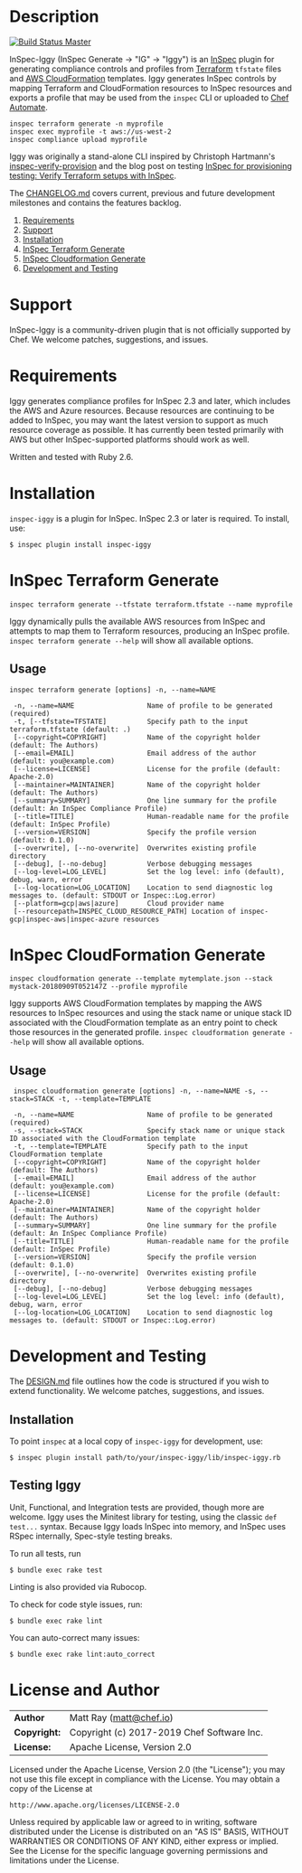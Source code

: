 # Description #

[![Build Status Master](https://travis-ci.org/mattray/inspec-iggy.svg?branch=master)](https://travis-ci.org/mattray/inspec-iggy)

InSpec-Iggy (InSpec Generate -> "IG" -> "Iggy") is an [InSpec](https://inspec.io) plugin for generating compliance controls and profiles from [Terraform](https://terraform.io) `tfstate` files and [AWS CloudFormation](https://aws.amazon.com/cloudformation/) templates. Iggy generates InSpec controls by mapping Terraform and CloudFormation resources to InSpec resources and exports a profile that may be used from the `inspec` CLI or uploaded to [Chef Automate](https://automate.chef.io/).

    inspec terraform generate -n myprofile
    inspec exec myprofile -t aws://us-west-2
    inspec compliance upload myprofile

Iggy was originally a stand-alone CLI inspired by Christoph Hartmann's [inspec-verify-provision](https://github.com/chris-rock/inspec-verify-provision) and the blog post on testing [InSpec for provisioning testing: Verify Terraform setups with InSpec](http://lollyrock.com/articles/inspec-terraform/).

The [CHANGELOG.md](https://github.com/mattray/iggy/blob/master/CHANGELOG.md) covers current, previous and future development milestones and contains the features backlog.

1. [Requirements](#requirements)
2. [Support](#support)
3. [Installation](#installation)
4. [InSpec Terraform Generate](#itg)
5. [InSpec Cloudformation Generate](#icg)
6. [Development and Testing](#development)

# Support<a name="support"></a>

InSpec-Iggy is a community-driven plugin that is not officially supported by Chef. We welcome patches, suggestions, and issues.

# Requirements <a name="requirements"></a>

Iggy generates compliance profiles for InSpec 2.3 and later, which includes the AWS and Azure resources. Because resources are continuing to be added to InSpec, you may want the latest version to support as much resource coverage as possible. It has currently been tested primarily with AWS but other InSpec-supported platforms should work as well.

Written and tested with Ruby 2.6.

# Installation <a name="installation"></a>

`inspec-iggy` is a plugin for InSpec.  InSpec 2.3 or later is required.  To install, use:

    $ inspec plugin install inspec-iggy

# InSpec Terraform Generate<a name="itg"></a>

    inspec terraform generate --tfstate terraform.tfstate --name myprofile

Iggy dynamically pulls the available AWS resources from InSpec and attempts to map them to Terraform resources, producing an InSpec profile. ```inspec terraform generate --help``` will show all available options.

## Usage

    inspec terraform generate [options] -n, --name=NAME

     -n, --name=NAME                  Name of profile to be generated (required)
     -t, [--tfstate=TFSTATE]          Specify path to the input terraform.tfstate (default: .)
     [--copyright=COPYRIGHT]          Name of the copyright holder (default: The Authors)
     [--email=EMAIL]                  Email address of the author (default: you@example.com)
     [--license=LICENSE]              License for the profile (default: Apache-2.0)
     [--maintainer=MAINTAINER]        Name of the copyright holder (default: The Authors)
     [--summary=SUMMARY]              One line summary for the profile (default: An InSpec Compliance Profile)
     [--title=TITLE]                  Human-readable name for the profile (default: InSpec Profile)
     [--version=VERSION]              Specify the profile version (default: 0.1.0)
     [--overwrite], [--no-overwrite]  Overwrites existing profile directory
     [--debug], [--no-debug]          Verbose debugging messages
     [--log-level=LOG_LEVEL]          Set the log level: info (default), debug, warn, error
     [--log-location=LOG_LOCATION]    Location to send diagnostic log messages to. (default: STDOUT or Inspec::Log.error)
     [--platform=gcp|aws|azure]       Cloud provider name
     [--resourcepath=INSPEC_CLOUD_RESOURCE_PATH] Location of inspec-gcp|inspec-aws|inspec-azure resources

# InSpec CloudFormation Generate<a name="icg"></a>

    inspec cloudformation generate --template mytemplate.json --stack mystack-20180909T052147Z --profile myprofile

Iggy supports AWS CloudFormation templates by mapping the AWS resources to InSpec resources and using the stack name or unique stack ID associated with the CloudFormation template as an entry point to check those resources in the generated profile. ```inspec cloudformation generate --help``` will show all available options.

## Usage

     inspec cloudformation generate [options] -n, --name=NAME -s, --stack=STACK -t, --template=TEMPLATE

     -n, --name=NAME                  Name of profile to be generated (required)
     -s, --stack=STACK                Specify stack name or unique stack ID associated with the CloudFormation template
     -t, --template=TEMPLATE          Specify path to the input CloudFormation template
     [--copyright=COPYRIGHT]          Name of the copyright holder (default: The Authors)
     [--email=EMAIL]                  Email address of the author (default: you@example.com)
     [--license=LICENSE]              License for the profile (default: Apache-2.0)
     [--maintainer=MAINTAINER]        Name of the copyright holder (default: The Authors)
     [--summary=SUMMARY]              One line summary for the profile (default: An InSpec Compliance Profile)
     [--title=TITLE]                  Human-readable name for the profile (default: InSpec Profile)
     [--version=VERSION]              Specify the profile version (default: 0.1.0)
     [--overwrite], [--no-overwrite]  Overwrites existing profile directory
     [--debug], [--no-debug]          Verbose debugging messages
     [--log-level=LOG_LEVEL]          Set the log level: info (default), debug, warn, error
     [--log-location=LOG_LOCATION]    Location to send diagnostic log messages to. (default: STDOUT or Inspec::Log.error)

# Development and Testing<a name="development"></a>

The [DESIGN.md](DESIGN.md) file outlines how the code is structured if you wish to extend functionality. We welcome patches, suggestions, and issues.

## Installation

To point `inspec` at a local copy of `inspec-iggy` for development, use:

    $ inspec plugin install path/to/your/inspec-iggy/lib/inspec-iggy.rb

## Testing Iggy

Unit, Functional, and Integration tests are provided, though more are welcome. Iggy uses the Minitest library for testing, using the classic `def test...` syntax. Because Iggy loads InSpec into memory, and InSpec uses RSpec internally, Spec-style testing breaks.

To run all tests, run

    $ bundle exec rake test

Linting is also provided via Rubocop.

To check for code style issues, run:

    $ bundle exec rake lint

You can auto-correct many issues:

    $ bundle exec rake lint:auto_correct

# License and Author #

|                |                                           |
|:---------------|:------------------------------------------|
| **Author**     | Matt Ray (<matt@chef.io>)                 |
| **Copyright:** | Copyright (c) 2017-2019 Chef Software Inc.|
| **License:**   | Apache License, Version 2.0               |

Licensed under the Apache License, Version 2.0 (the "License");
you may not use this file except in compliance with the License.
You may obtain a copy of the License at

    http://www.apache.org/licenses/LICENSE-2.0

Unless required by applicable law or agreed to in writing, software
distributed under the License is distributed on an "AS IS" BASIS,
WITHOUT WARRANTIES OR CONDITIONS OF ANY KIND, either express or implied.
See the License for the specific language governing permissions and
limitations under the License.
